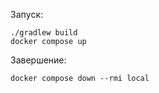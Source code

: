 Запyск:
```
./gradlew build
docker compose up
```

Завершение:
```
docker compose down --rmi local
```